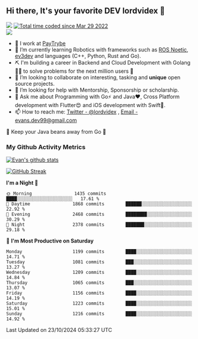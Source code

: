## Hi there, It's your favorite DEV lordvidex 👋
<img src="https://komarev.com/ghpvc/?username=lordvidex&label=Views&color=blue&style=plastic" /> <a href="https://wakatime.com/@0e56db35-d16b-410a-acc0-4085055304bf"><img src="https://wakatime.com/badge/user/0e56db35-d16b-410a-acc0-4085055304bf.svg" alt="Total time coded since Mar 29 2022" /></a>  
![](https://github-profile-trophy.vercel.app/?username=lordvidex)
- 🔭 I work at [PayTrybe](https://www.paytrybe.com)
- 🌱 I’m currently learning Robotics with frameworks such as [ROS Noetic](ros.org), [ev3dev](www.ev3dev.org) and languages (C++, Python, Rust and Go).
- ⛏️ I'm building a career in Backend and Cloud Development with Golang 🧙🏼 to solve problems for the next million users 🤌
- 👯 I’m looking to collaborate on interesting, tasking and **unique** open source projects.
- 🤔 I’m looking for help with Mentorship, Sponsorship or scholarship.
- 💬 Ask me about Programming with Go⚡️ and Java❤️, Cross Platform development with Flutter😍 and iOS development with Swift🚀.
- 📫 How to reach me: [Twitter - @lordvidex](https://twitter.com/lordvidex) , [Email - evans.dev99@gmail.com](mailto:evans.dev99@gmail.com?body=Hello%20Evans,)
  
    
🎤 Keep your Java beans away from Go 🌚
  
  
### My Github Activity Metrics
<div>
<!-- <a href="https://github.com/lordvidex">
  <img src="https://github-readme-stats.vercel.app/api/top-langs/?username=lordvidex&theme=light" />
</a>    -->
<!-- [![Top Langs](https://github-readme-stats.vercel.app/api/top-langs/?username=lordvidex)](https://github.com/lordvidex/)  -->
<a href="https://github.com/lordvidex">
 <img src="https://github-readme-stats.vercel.app/api?username=lordvidex&show_icons=true&theme=light&line_height=27" alt="Evan's github stats"/>
</a>
</div>

[![GitHub Streak](https://github-readme-streak-stats.herokuapp.com?user=lordvidex&theme=github-dark&hide_border=true)](https://git.io/streak-stats)

<!--
  <a href="https://github.com/iampawan/FlutterExampleApps">
    <img align="center" src="https://github-readme-stats.vercel.app/api/pin/?username=iampawan&repo=FlutterExampleApps&theme=light" />

  </a>
  <a href="https://github.com/iampawan/VelocityX">
   <img align="center" src="https://github-readme-stats.vercel.app/api/pin/?username=iampawan&repo=VelocityX&theme=light" />
  </a>
-->
<!--START_SECTION:waka-->
**I'm a Night 🦉** 

```text
🌞 Morning                1435 commits        ████░░░░░░░░░░░░░░░░░░░░░   17.61 % 
🌆 Daytime                1868 commits        ██████░░░░░░░░░░░░░░░░░░░   22.92 % 
🌃 Evening                2468 commits        ████████░░░░░░░░░░░░░░░░░   30.29 % 
🌙 Night                  2378 commits        ███████░░░░░░░░░░░░░░░░░░   29.18 % 
```
📅 **I'm Most Productive on Saturday** 

```text
Monday                   1199 commits        ████░░░░░░░░░░░░░░░░░░░░░   14.71 % 
Tuesday                  1081 commits        ███░░░░░░░░░░░░░░░░░░░░░░   13.27 % 
Wednesday                1209 commits        ████░░░░░░░░░░░░░░░░░░░░░   14.84 % 
Thursday                 1065 commits        ███░░░░░░░░░░░░░░░░░░░░░░   13.07 % 
Friday                   1156 commits        ████░░░░░░░░░░░░░░░░░░░░░   14.19 % 
Saturday                 1223 commits        ████░░░░░░░░░░░░░░░░░░░░░   15.01 % 
Sunday                   1216 commits        ████░░░░░░░░░░░░░░░░░░░░░   14.92 % 
```



 Last Updated on 23/10/2024 05:33:27 UTC
<!--END_SECTION:waka-->
